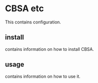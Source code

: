 # CBSA etc

This contains configuration.

## install

contains information on how to install CBSA.

## usage 

contains information on how to use it.
